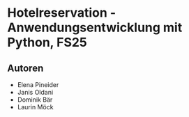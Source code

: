 # Hotelreservation - Anwendungsentwicklung mit Python, FS25

## Autoren
* Elena Pineider
* Janis Oldani
* Dominik Bär
* Laurin Möck
